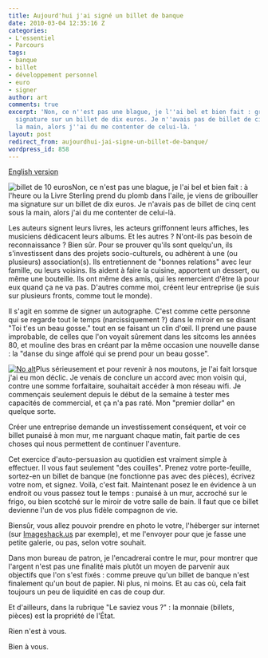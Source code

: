 ```yaml
---
title: Aujourd'hui j'ai signé un billet de banque
date: 2010-03-04 12:35:16 Z
categories:
- L'essentiel
- Parcours
tags:
- banque
- billet
- développement personnel
- euro
- signer
author: art
comments: true
excerpt: 'Non, ce n''est pas une blague, je l''ai bel et bien fait : gribouiller ma
  signature sur un billet de dix euros. Je n''avais pas de billet de cinq cent sous
  la main, alors j''ai du me contenter de celui-là. '
layout: post
redirect_from: aujourdhui-jai-signe-un-billet-de-banque/
wordpress_id: 858
---
```


[English version](https://irz.fr/today-i-signed-a-bank-note)

<img alt="billet de 10 euros" data-src="https://static.irz.fr/2010/03/CIMG0653-300x225.jpg" src="https://static.irz.fr/thumb.php?size=<100&crop=0&src=https://static.irz.fr/2010/03/CIMG0653-300x225.jpg" />Non, ce n'est pas une blague, je l'ai bel et bien fait : à l'heure ou la Livre Sterling prend du plomb dans l'aile, je viens de gribouiller ma signature sur un billet de dix euros. Je n'avais pas de billet de cinq cent sous la main, alors j'ai du me contenter de celui-là.

Les auteurs signent leurs livres, les acteurs griffonnent leurs affiches, les musiciens dédicacent leurs albums. Et les autres ? N'ont-ils pas besoin de reconnaissance ? Bien sûr. Pour se prouver qu'ils sont quelqu'un, ils s'investissent dans des projets socio-culturels, ou adhèrent à une (ou plusieurs) association(s). Ils entretiennent de "bonnes relations" avec leur famille, ou leurs voisins. Ils aident à faire la cuisine, apportent un dessert, ou même une bouteille. Ils ont même des amis, qui les remercient d'être là pour eux quand ça ne va pas. D'autres comme moi, créent leur entreprise (je suis sur plusieurs  fronts, comme tout le monde).

Il s'agit en somme de signer un autographe. C'est comme cette personne qui se regarde tout le temps (narcissiquement ?) dans le miroir en se disant "Toi t'es un beau gosse." tout en se faisant un clin d'œil. Il prend une pause improbable, de celles que l'on voyait sûrement dans les sitcoms les années 80, et mouline des bras en créant par la même occasion une nouvelle danse : la "danse du singe affolé qui se prend pour un beau gosse".

<a href="https://static.irz.fr/2010/03/cash-wad.jpg"><img alt="No alt" data-src="https://static.irz.fr/2010/03/cash-wad-300x225.jpg" src="https://static.irz.fr/thumb.php?size=<100&crop=0&src=https://static.irz.fr/2010/03/cash-wad-300x225.jpg" /></a>Plus sérieusement et pour revenir à nos moutons, je l'ai fait lorsque j'ai eu mon déclic. Je venais de conclure un accord avec mon voisin qui, contre une somme forfaitaire, souhaitait accéder à mon réseau wifi. Je commençais seulement depuis le début de la semaine à tester mes capacités de commercial, et ça n'a pas raté. Mon "premier dollar" en quelque sorte.

Créer une entreprise demande un investissement conséquent, et voir ce billet punaisé à mon mur, me narguant chaque matin, fait partie de ces choses qui nous permettent de continuer l'aventure.

Cet exercice d'auto-persuasion au quotidien est vraiment simple à effectuer. Il vous faut seulement "des couilles". Prenez votre porte-feuille, sortez-en un billet de banque (ne fonctionne pas avec des pièces), écrivez votre nom, et signez. Voilà, c'est fait. Maintenant posez le en évidence à un endroit ou vous passez tout le temps : punaisé à un mur, accroché sur le frigo, ou bien scotché sur le miroir de votre salle de bain. Il faut que ce billet devienne l'un de vos plus fidèle compagnon de vie.

Biensûr, vous allez pouvoir prendre en photo le votre, l'héberger sur internet (sur [Imageshack.us](http://imageshack.us/) par exemple), et me l'envoyer pour que je fasse une petite galerie, ou pas, selon votre souhait.

Dans mon bureau de patron, je l'encadrerai contre le mur, pour montrer que l'argent n'est pas une finalité mais plutôt un moyen de parvenir aux objectifs que l'on s'est fixés : comme preuve qu'un billet de banque n'est finalement qu'un bout de papier. Ni plus, ni moins. Et au cas où, cela fait toujours un peu de liquidité en cas de coup dur.

Et d'ailleurs, dans la rubrique "Le saviez vous ?" : la monnaie (billets, pièces) est la propriété de l'État.

Rien n'est à vous.

Bien à vous.
